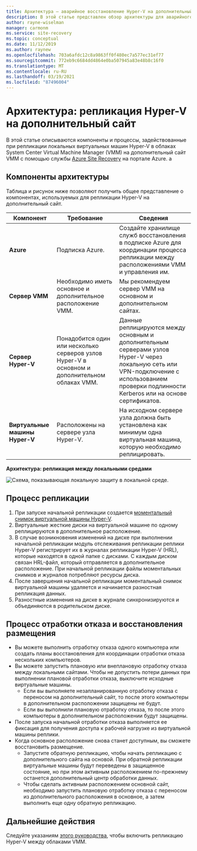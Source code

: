 ```yaml
---
title: Архитектура — аварийное восстановление Hyper-V на дополнительный сайт с Azure Site Recovery
description: В этой статье представлен обзор архитектуры для аварийного восстановления локальных виртуальных машин Hyper-V на дополнительный сайт System Center VMM с помощью Azure Site Recovery.
author: rayne-wiselman
manager: carmonm
ms.service: site-recovery
ms.topic: conceptual
ms.date: 11/12/2019
ms.author: raynew
ms.openlocfilehash: 703a6afdc12c8a9863ff0f480ec7a577ec31ef77
ms.sourcegitcommit: 772eb9c6684dd4864e0ba507945a83e48b8c16f0
ms.translationtype: MT
ms.contentlocale: ru-RU
ms.lasthandoff: 03/19/2021
ms.locfileid: "87496004"
---
```

# <a name="architecture---hyper-v-replication-to-a-secondary-site"></a>Архитектура: репликация Hyper-V на дополнительный сайт

В этой статье описываются компоненты и процессы, задействованные при репликации локальных виртуальных машин Hyper-V в облаках System Center Virtual Machine Manager (VMM) на дополнительный сайт VMM с помощью службы [Azure Site Recovery](site-recovery-overview.md) на портале Azure.
а

## <a name="architectural-components"></a>Компоненты архитектуры

Таблица и рисунок ниже позволяют получить общее представление о компонентах, используемых для репликации Hyper-V на дополнительный сайт.

**Компонент** | **Требование** | **Сведения**
--- | --- | ---
**Azure** | Подписка Azure. | Создайте хранилище служб восстановления в подписке Azure для координации процесса репликации между расположениями VMM и управления им.
**Сервер VMM** | Необходимо иметь основное и дополнительное расположение VMM. | Мы рекомендуем сервер VMM на основном и дополнительном сайтах.
**Сервер Hyper-V** |  Понадобится один или несколько серверов узлов Hyper-V в основном и дополнительном облаках VMM. | Данные реплицируются между основным и дополнительным серверами узлов Hyper-V через локальную сеть или VPN-подключение с использованием проверки подлинности Kerberos или на основе сертификатов.  
**Виртуальные машины Hyper-V** | Расположены на сервере узла Hyper-V. | На исходном сервере узла должна быть установлена как минимум одна виртуальная машина, которую необходимо реплицировать.

**Архитектура: репликация между локальными средами**

![Схема, показывающая локальную защиту в локальной среде.](./media/hyper-v-vmm-architecture/arch-onprem-onprem.png)

## <a name="replication-process"></a>Процесс репликации

1. При запуске начальной репликации создается [моментальный снимок виртуальной машины Hyper-V](/previous-versions/windows/it-pro/windows-server-2008-R2-and-2008/dd560637(v=ws.10)).
2. Виртуальные жесткие диски на виртуальной машине по одному реплицируются в дополнительное расположение.
3. В случае возникновения изменений на диске при выполнении начальной репликации модуль отслеживания репликации реплики Hyper-V регистрирует их в журналах репликации Hyper-V (HRL), которые находятся в одной папке с дисками. С каждым диском связан HRL-файл, который отправляется в дополнительное расположение. При начальной репликации файлы моментальных снимков и журналов потребляют ресурсы диска.
4. После завершения начальной репликации моментальный снимок виртуальной машины удаляется и начинается разностная репликация данных.
5. Разностные изменения на диске в журнале синхронизируются и объединяются в родительском диске.


## <a name="failover-and-failback-process"></a>Процесс отработки отказа и восстановления размещения

- Вы можете выполнить отработку отказа одного компьютера или создать планы восстановления для координации отработки отказа нескольких компьютеров.
- Вы можете запустить плановую или внеплановую отработку отказа между локальными сайтами. Чтобы не допустить потери данных при выполнении плановой отработки отказа, выключите исходные виртуальные машины.
    - Если вы выполняете незапланированную отработку отказа с переносом на дополнительный сайт, то после этого компьютеры в дополнительном расположении защищены не будут.
    - Если вы выполнили плановую отработку отказа, то после этого компьютеры в дополнительном расположении будут защищены.
- После запуска начальной отработки отказа выполняется ее фиксация для получения доступа к рабочей нагрузке из виртуальной машины реплики.
- Когда основное расположение снова станет доступным, вы сможете восстановить размещение.
    - Запустите обратную репликацию, чтобы начать репликацию с дополнительного сайта на основой. При обратной репликации виртуальные машины будут переведены в защищенное состояние, но при этом активным расположением по-прежнему останется дополнительный центр обработки данных.
    - Чтобы сделать активным расположением основной сайт, необходимо запустить плановую отработку отказа с переносом из дополнительного расположения в основное, а затем выполнить еще одну обратную репликацию.



## <a name="next-steps"></a>Дальнейшие действия


Следуйте указаниям [этого руководства](hyper-v-vmm-disaster-recovery.md), чтобы включить репликацию Hyper-V между облаками VMM.
